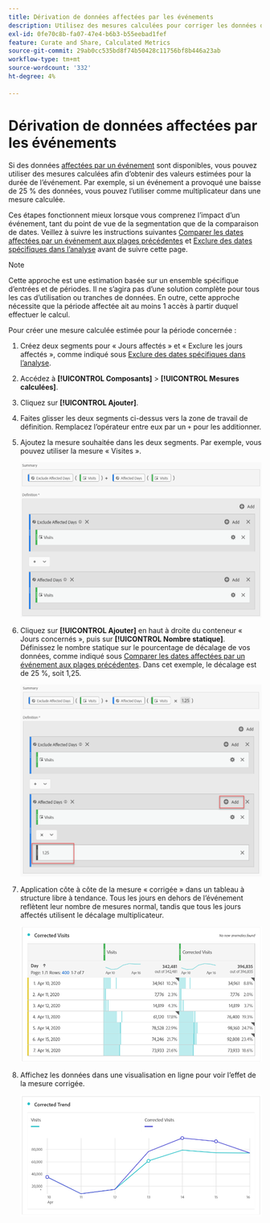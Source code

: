 ```yaml
---
title: Dérivation de données affectées par les événements
description: Utilisez des mesures calculées pour corriger les données de tendance affectées par un événement.
exl-id: 0fe70c8b-fa07-47e4-b6b3-b55eebad1fef
feature: Curate and Share, Calculated Metrics
source-git-commit: 29ab0cc535bd8f74b50428c11756bf8b446a23ab
workflow-type: tm+mt
source-wordcount: '332'
ht-degree: 4%

---
```


# Dérivation de données affectées par les événements

Si des données [affectées par un événement](overview.md) sont disponibles, vous pouvez utiliser des mesures calculées afin d’obtenir des valeurs estimées pour la durée de l’événement. Par exemple, si un événement a provoqué une baisse de 25 % des données, vous pouvez l’utiliser comme multiplicateur dans une mesure calculée.

Ces étapes fonctionnent mieux lorsque vous comprenez l’impact d’un événement, tant du point de vue de la segmentation que de la comparaison de dates. Veillez à suivre les instructions suivantes [Comparer les dates affectées par un événement aux plages précédentes](compare-dates.md) et [Exclure des dates spécifiques dans l’analyse](segments.md) avant de suivre cette page.

>[!NOTE]
>
>Cette approche est une estimation basée sur un ensemble spécifique d’entrées et de périodes. Il ne s’agira pas d’une solution complète pour tous les cas d’utilisation ou tranches de données. En outre, cette approche nécessite que la période affectée ait au moins 1 accès à partir duquel effectuer le calcul.

Pour créer une mesure calculée estimée pour la période concernée :

1. Créez deux segments pour « Jours affectés » et « Exclure les jours affectés », comme indiqué sous [Exclure des dates spécifiques dans l’analyse](segments.md).
2. Accédez à **[!UICONTROL Composants]** > **[!UICONTROL Mesures calculées]**.
3. Cliquez sur **[!UICONTROL Ajouter]**.
4. Faites glisser les deux segments ci-dessus vers la zone de travail de définition. Remplacez l’opérateur entre eux par un `+` pour les additionner.
5. Ajoutez la mesure souhaitée dans les deux segments. Par exemple, vous pouvez utiliser la mesure « Visites ».

   ![Créateur de segments](assets/event_segment_builder.png)

6. Cliquez sur **[!UICONTROL Ajouter]** en haut à droite du conteneur « Jours concernés », puis sur **[!UICONTROL Nombre statique]**. Définissez le nombre statique sur le pourcentage de décalage de vos données, comme indiqué sous [Comparer les dates affectées par un événement aux plages précédentes](compare-dates.md). Dans cet exemple, le décalage est de 25 %, soit 1,25.

   ![Nombre statique](assets/event_static_number.png)

7. Application côte à côte de la mesure « corrigée » dans un tableau à structure libre à tendance. Tous les jours en dehors de l’événement reflètent leur nombre de mesures normal, tandis que tous les jours affectés utilisent le décalage multiplicateur.

   ![ Mesure corrigée ](assets/event_corrected.png)

8. Affichez les données dans une visualisation en ligne pour voir l’effet de la mesure corrigée.

   ![Ligne corrigée](assets/event_line.png)
